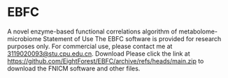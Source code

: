 # EBFC
A novel enzyme-based functional correlations algorithm of metabolome-microbiome
Statement of Use
The EBFC software is provided for research purposes only. For commercial use, please contact me at 3119020093@stu.cpu.edu.cn.
Download
Please click the link at https://github.com/EightForest/EBFC/archive/refs/heads/main.zip to download the FNICM software and other files.
